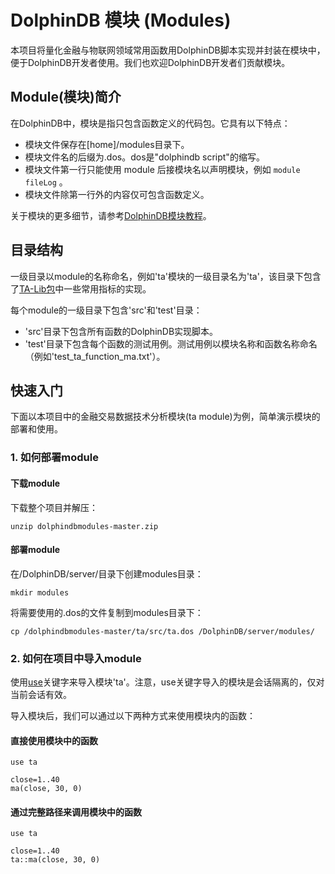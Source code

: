 # DolphinDB 模块 (Modules)

本项目将量化金融与物联网领域常用函数用DolphinDB脚本实现并封装在模块中，便于DolphinDB开发者使用。我们也欢迎DolphinDB开发者们贡献模块。

## Module(模块)简介

在DolphinDB中，模块是指只包含函数定义的代码包。它具有以下特点：

* 模块文件保存在[home]/modules目录下。
* 模块文件名的后缀为.dos。dos是"dolphindb script"的缩写。
* 模块文件第一行只能使用 module 后接模块名以声明模块，例如 ```module fileLog``` 。 
* 模块文件除第一行外的内容仅可包含函数定义。

关于模块的更多细节，请参考[DolphinDB模块教程](https://gitee.com/dolphindb/Tutorials_CN/blob/master/module_tutorial.md)。

## 目录结构

一级目录以module的名称命名，例如'ta'模块的一级目录名为'ta'，该目录下包含了[TA-Lib包](https://mrjbq7.github.io/ta-lib/index.html)中一些常用指标的实现。

每个module的一级目录下包含'src'和'test'目录：
* 'src'目录下包含所有函数的DolphinDB实现脚本。
* 'test'目录下包含每个函数的测试用例。测试用例以模块名称和函数名称命名（例如'test_ta_function_ma.txt'）。

## 快速入门

下面以本项目中的金融交易数据技术分析模块(ta module)为例，简单演示模块的部署和使用。

### 1. 如何部署module

#### 下载module

下载整个项目并解压：
```
unzip dolphindbmodules-master.zip
```

#### 部署module

在/DolphinDB/server/目录下创建modules目录：
```
mkdir modules
```

将需要使用的.dos的文件复制到modules目录下：
```
cp /dolphindbmodules-master/ta/src/ta.dos /DolphinDB/server/modules/
```

### 2. 如何在项目中导入module

使用[use](https://www.dolphindb.cn/cn/help/Use.html)关键字来导入模块'ta'。注意，use关键字导入的模块是会话隔离的，仅对当前会话有效。

导入模块后，我们可以通过以下两种方式来使用模块内的函数：

#### 直接使用模块中的函数

```
use ta

close=1..40
ma(close, 30, 0)
```

#### 通过完整路径来调用模块中的函数

```
use ta

close=1..40
ta::ma(close, 30, 0)
```